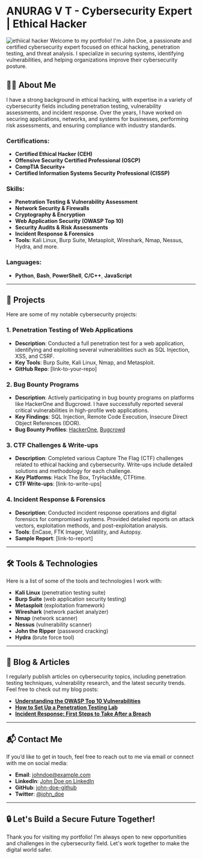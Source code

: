 # ANURAG V T - Cybersecurity Expert | Ethical Hacker
![ethiical hacker](https://zerodark24.com/admin/assets/images/uploads/66c566906c8d13.17394328.gif)
Welcome to my portfolio! I'm John Doe, a passionate and certified cybersecurity expert focused on ethical hacking, penetration testing, and threat analysis. I specialize in securing systems, identifying vulnerabilities, and helping organizations improve their cybersecurity posture.

## 👨‍💻 About Me

I have a strong background in ethical hacking, with expertise in a variety of cybersecurity fields including penetration testing, vulnerability assessments, and incident response. Over the years, I have worked on securing applications, networks, and systems for businesses, performing risk assessments, and ensuring compliance with industry standards.

### Certifications:
- **Certified Ethical Hacker (CEH)**
- **Offensive Security Certified Professional (OSCP)**
- **CompTIA Security+**
- **Certified Information Systems Security Professional (CISSP)**

### Skills:
- **Penetration Testing & Vulnerability Assessment**
- **Network Security & Firewalls**
- **Cryptography & Encryption**
- **Web Application Security (OWASP Top 10)**
- **Security Audits & Risk Assessments**
- **Incident Response & Forensics**
- **Tools:** Kali Linux, Burp Suite, Metasploit, Wireshark, Nmap, Nessus, Hydra, and more.
  
### Languages:
- **Python**, **Bash**, **PowerShell**, **C/C++**, **JavaScript**

---

## 📂 Projects

Here are some of my notable cybersecurity projects:

### 1. **Penetration Testing of Web Applications**
- **Description**: Conducted a full penetration test for a web application, identifying and exploiting several vulnerabilities such as SQL Injection, XSS, and CSRF.
- **Key Tools**: Burp Suite, Kali Linux, Nmap, and Metasploit.
- **GitHub Repo**: [link-to-your-repo]

### 2. **Bug Bounty Programs**
- **Description**: Actively participating in bug bounty programs on platforms like HackerOne and Bugcrowd. I have successfully reported several critical vulnerabilities in high-profile web applications.
- **Key Findings**: SQL Injection, Remote Code Execution, Insecure Direct Object References (IDOR).
- **Bug Bounty Profiles**: [HackerOne](link-to-profile), [Bugcrowd](link-to-profile)

### 3. **CTF Challenges & Write-ups**
- **Description**: Completed various Capture The Flag (CTF) challenges related to ethical hacking and cybersecurity. Write-ups include detailed solutions and methodology for each challenge.
- **Key Platforms**: Hack The Box, TryHackMe, CTFtime.
- **CTF Write-ups**: [link-to-write-ups]

### 4. **Incident Response & Forensics**
- **Description**: Conducted incident response operations and digital forensics for compromised systems. Provided detailed reports on attack vectors, exploitation methods, and post-exploitation analysis.
- **Tools**: EnCase, FTK Imager, Volatility, and Autopsy.
- **Sample Report**: [link-to-report]

---

## 🛠️ Tools & Technologies

Here is a list of some of the tools and technologies I work with:

- **Kali Linux** (penetration testing suite)
- **Burp Suite** (web application security testing)
- **Metasploit** (exploitation framework)
- **Wireshark** (network packet analyzer)
- **Nmap** (network scanner)
- **Nessus** (vulnerability scanner)
- **John the Ripper** (password cracking)
- **Hydra** (brute force tool)

---

## 📝 Blog & Articles

I regularly publish articles on cybersecurity topics, including penetration testing techniques, vulnerability research, and the latest security trends. Feel free to check out my blog posts:

- **[Understanding the OWASP Top 10 Vulnerabilities](link-to-article)**
- **[How to Set Up a Penetration Testing Lab](link-to-article)**
- **[Incident Response: First Steps to Take After a Breach](link-to-article)**

---

## 📬 Contact Me

If you’d like to get in touch, feel free to reach out to me via email or connect with me on social media:

- **Email**: johndoe@example.com
- **LinkedIn**: [John Doe on LinkedIn](link-to-linkedin)
- **GitHub**: [john-doe-github](link-to-github)
- **Twitter**: [@john_doe](link-to-twitter)

---

## 🔒 Let's Build a Secure Future Together!

Thank you for visiting my portfolio! I’m always open to new opportunities and challenges in the cybersecurity field. Let's work together to make the digital world safer.


